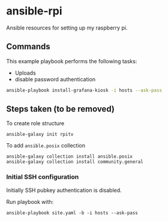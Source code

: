 # ansible-rpi

Ansible resources for setting up my raspberry pi.

## Commands

This example playbook performs the following tasks:

- Uploads
- disable password authentication

```bash
ansible-playbook install-grafana-kiosk -i hosts --ask-pass
```

## Steps taken (to be removed)

To create role structure

```
ansible-galaxy init rpitv
```

To add `ansible.posix` collection

```
ansible-galaxy collection install ansible.posix
ansible-galaxy collection install community.general
```

### Initial SSH configuration

Initially SSH pubkey authentication is disabled.

Run playbook with:


```
ansible-playbook site.yaml -b -i hosts --ask-pass
```
